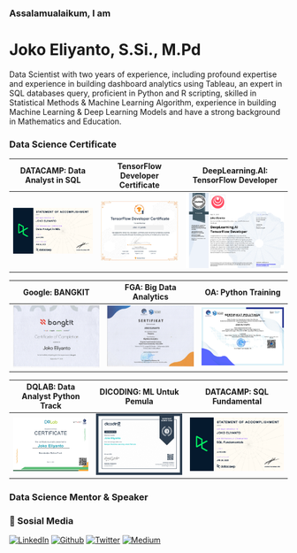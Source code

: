 ### Assalamualaikum, I am
# Joko Eliyanto, S.Si., M.Pd

Data Scientist with two years of experience, including profound expertise and experience in building dashboard analytics using Tableau, an expert in SQL databases query, proficient in Python and R scripting, skilled in  Statistical Methods & Machine Learning Algorithm, experience in building Machine Learning & Deep Learning Models and have a strong background in Mathematics and Education.

### Data Science Certificate 

DATACAMP: Data Analyst in SQL            |  TensorFlow Developer Certificate | DeepLearning.AI: TensorFlow Developer
:-------------------------:|:-------------------------:|:------------------------------:
![](https://raw.githubusercontent.com/jokoeliyanto/jokoeliyanto/main/Data%20Analyst%20SQL%20Path%20Datacamp.png) |![](https://raw.githubusercontent.com/jokoeliyanto/jokoeliyanto/main/qiwiwcyb.png)  |![](https://raw.githubusercontent.com/jokoeliyanto/jokoeliyanto/main/Coursera%20E32DMWHAY3PL.png)

Google: BANGKIT            |  FGA: Big Data Analytics | OA: Python Training
:-------------------------:|:-------------------------:|:------------------------------:
![](https://raw.githubusercontent.com/jokoeliyanto/jokoeliyanto/main/BANGKIT.png) |![](https://raw.githubusercontent.com/jokoeliyanto/jokoeliyanto/main/FGA1_Page1.png)  |![](https://raw.githubusercontent.com/jokoeliyanto/jokoeliyanto/main/Python%20Training_Page1.png)

DQLAB: Data Analyst Python Track            |  DICODING: ML Untuk Pemula | DATACAMP: SQL Fundamental
:-------------------------:|:-------------------------:|:------------------------------:
![](https://raw.githubusercontent.com/jokoeliyanto/jokoeliyanto/main/certificate-DQLABDATRCIPAIMU.png) |![](https://raw.githubusercontent.com/jokoeliyanto/jokoeliyanto/main/sertifikat_course_184_684733_150920132916.png)  |![](https://raw.githubusercontent.com/jokoeliyanto/jokoeliyanto/main/SQL%20Fundamental.png)

### Data Science Mentor & Speaker



### 📱 Sosial Media


<p>
  <a href="https://www.linkedin.com/in/joko-eliyanto-23a1b6143/" target="_blank"><img alt="LinkedIn" src="https://img.shields.io/badge/linkedin-%230077B5.svg?&style=for-the-badge&logo=linkedin&logoColor=white" /></a>
  <a href="https://github.com/jokoeliyanto" target="_blank"><img alt="Github" src="https://img.shields.io/badge/GitHub-%2312100E.svg?&style=for-the-badge&logo=Github&logoColor=white" /></a>
  <a href="https://twitter.com/Math_Joko_E" target="_blank"><img alt="Twitter" src="https://img.shields.io/badge/twitter-%231DA1F2.svg?&style=for-the-badge&logo=twitter&logoColor=white" /></a>
    <a href="https://medium.com/@jokoeliyanto" target="_blank"><img alt="Medium" src="https://img.shields.io/badge/medium-%2312100E.svg?&style=for-the-badge&logo=medium&logoColor=white" /></a>
</p>
